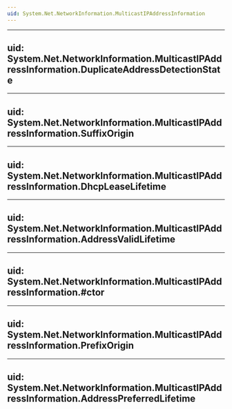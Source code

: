 ```yaml
---
uid: System.Net.NetworkInformation.MulticastIPAddressInformation
---
```


---
uid: System.Net.NetworkInformation.MulticastIPAddressInformation.DuplicateAddressDetectionState
---

---
uid: System.Net.NetworkInformation.MulticastIPAddressInformation.SuffixOrigin
---

---
uid: System.Net.NetworkInformation.MulticastIPAddressInformation.DhcpLeaseLifetime
---

---
uid: System.Net.NetworkInformation.MulticastIPAddressInformation.AddressValidLifetime
---

---
uid: System.Net.NetworkInformation.MulticastIPAddressInformation.#ctor
---

---
uid: System.Net.NetworkInformation.MulticastIPAddressInformation.PrefixOrigin
---

---
uid: System.Net.NetworkInformation.MulticastIPAddressInformation.AddressPreferredLifetime
---
